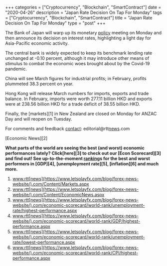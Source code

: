 +++
categories = ["Cryptocurrency", "Blockchain", "SmartContract"]
date = "2020-04-26"
description = "Japan Rate Decision On Tap For Monday"
tags = ["Cryptocurrency", "Blockchain", "SmartContract"]
title = "Japan Rate Decision On Tap For Monday"
type = "post"
+++

The Bank of Japan will warp up its monetary [policy](https://www.fintechee.com/policy/) meeting on Monday and
then announce its decision on interest rates, highlighting a light day
for Asia-Pacific economic activity.

The central bank is widely expected to keep its benchmark lending rate
unchanged at -0.10 percent, although it may introduce other means of
stimulus to combat the economic woes brought about by the Covid-19
pandemic.

China will see March figures for industrial profits; in February,
profits plummeted 38.3 percent on year.

Hong Kong will release March numbers for imports, exports and trade
balance. In February, imports were worth 277.11 billion HKD and exports
were at 238.56 billion HKD for a trade deficit of 38.55 billion HKD.

Finally, the [markets][1] in New Zealand are closed on Monday for ANZAC
Day and will reopen on Tuesday.

For comments and feedback [contact](https://www.playgroundfx.com/contact/): editorial@rtt[news](https://www.letsplayfx.com/blog/forex-news-website/).com

[Economic News][2]

 **What parts of the world are seeing the best (and worst) economic
performances lately? Click[here][3] to check out our [Econ Scorecard][3]
and find out! See up-to-the-moment [ranking](https://www.playgroundfx.com/blog/crypto-exchange-ranking/)s for the best and worst
performers in [GDP][4], [unemployment rate][5], [inflation][6] and much
more.**

   1. www.rtt[news](https://www.letsplayfx.com/blog/forex-news-website/).com/Content/Markets.aspx
   2. www.rtt[news](https://www.letsplayfx.com/blog/forex-news-website/).com/Content/EconomicNews.aspx
   3. www.rtt[news](https://www.letsplayfx.com/blog/forex-news-website/).com/economic-scorecard/world-rank/unemployment-rate/highest-performance.aspx
   4. www.rtt[news](https://www.letsplayfx.com/blog/forex-news-website/).com/economic-scorecard/world-rank/GDP/highest-performance.aspx
   5. www.rtt[news](https://www.letsplayfx.com/blog/forex-news-website/).com/economic-scorecard/world-rank/unemployment-rate/lowest-performance.aspx
   6. www.rtt[news](https://www.letsplayfx.com/blog/forex-news-website/).com/economic-scorecard/world-rank/CPI/highest-performance.aspx